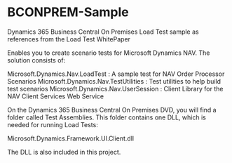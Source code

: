 # BCONPREM-Sample
Dynamics 365 Business Central On Premises Load Test sample as references from the Load Test WhitePaper

Enables you to create scenario tests for Microsoft Dynamics NAV. The solution consists of: 

Microsoft.Dynamics.Nav.LoadTest : A sample test for NAV Order Processor Scenarios
Microsoft.Dynamics.Nav.TestUtilities : Test utilities to help build test scenarios
Microsoft.Dynamics.Nav.UserSession : Client Library for the NAV Client Services Web Service

On the Dynamics 365 Business Central On Premises DVD, you will find a folder called Test Assemblies. This folder contains one DLL, which is needed for running Load Tests:

Microsoft.Dynamics.Framework.UI.Client.dll

The DLL is also included in this project.
